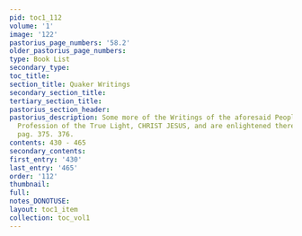 ```yaml
---
pid: toc1_112
volume: '1'
image: '122'
pastorius_page_numbers: '58.2'
older_pastorius_page_numbers: 
type: Book List
secondary_type: 
toc_title: 
section_title: Quaker Writings
secondary_section_title: 
tertiary_section_title: 
pastorius_section_header: 
pastorius_description: Some more of the Writings of the aforesaid People, who make
  Profession of the True Light, CHRIST JESUS, and are enlightened thereby, See infra
  pag. 375. 376.
contents: 430 - 465
secondary_contents: 
first_entry: '430'
last_entry: '465'
order: '112'
thumbnail: 
full: 
notes_DONOTUSE: 
layout: toc1_item
collection: toc_vol1
---
```

